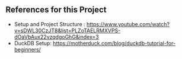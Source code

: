 



## References for this Project 
* Setup and Project Structure : https://www.youtube.com/watch?v=sDWL30CzJT8&list=PLZoTAELRMXVPS-dOaVbAux22vzqdgoGhG&index=3
* DuckDB Setup: https://motherduck.com/blog/duckdb-tutorial-for-beginners/
 